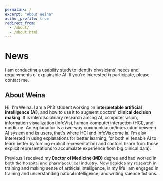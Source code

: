 ```yaml
---
permalink: /
excerpt: "About Weina"
author_profile: true
redirect_from:
  - /about/
  - /about.html
---
```


News
======
I am conducting a usability study to identify physicians’ needs and requirements of explainable AI. If you're interested in participate, please contact me.


About Weina
---
Hi, I'm Weina. I am a PhD student working on **interpretable artificial intelligence (AI)**, and how to use it to augment doctors' **clinical decision making**. It is interdisciplinary research among AI, computer vision, information visualization (InfoVis), human-computer interaction (HCI), and medicine. An explanation is a two-way communication/interaction between AI system and its users, that's where HCI and InfoVis come in. I'm also interested in using explanations for better learning, for both AI (enable AI to learn better by forcing explicit representation) and doctors (learn from those explicit representations to accumulate experience from big clinical data).

Previous I received my **Doctor of Medicine (MD)** degree and had worked in both the hospital and pharmaceutical industry. Now besides my research in training and making sense of artificial intelligence, in my life I am engaged in training and understanding natural intelligence, and writing science fictions.
